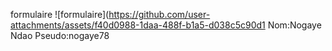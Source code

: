 formulaire
![formulaire](https://github.com/user-attachments/assets/f40d0988-1daa-488f-b1a5-d038c5c90d1
Nom:Nogaye Ndao
Pseudo:nogaye78
